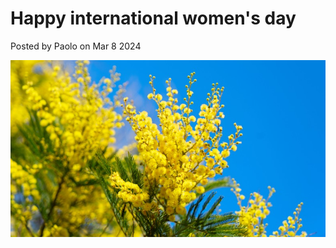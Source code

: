 # Happy international women's day

<span class="postedBy">Posted by Paolo on Mar 8 2024</span>

<img src="../assets/mimosa.jpeg" alt="A photo of the mimosa flower, traditionally associated with celebrating international womens's day">
